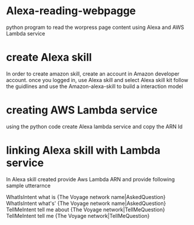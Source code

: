 # Alexa-reading-webpagge
python program to read the worpress page content using Alexa and AWS Lambda service

# create Alexa skill 
In order to create amazon skill, create an account in Amazon developer account.
once you logged in, use Alexa skill and select Alexa skill kit
follow the guidlines and use the Amazon-alexa-skill to build a interaction model

# creating AWS Lambda service
using the python code create Alexa lambda service and copy the ARN Id

# linking Alexa skill with Lambda service
In Alexa skill created provide Aws Lambda ARN and provide following sample utterarnce

WhatIsIntent what is {The Voyage network name|AskedQuestion}
WhatIsIntent what's' {The Voyage network name|AskedQuestion}
TellMeIntent tell me about {The Voyage network|TellMeQuestion}
TellMeIntent tell me {The Voyage network|TellMeQuestion}
